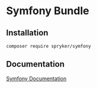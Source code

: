 # Symfony Bundle

## Installation

```
composer require spryker/symfony
```

## Documentation

[Symfony Documentation](http://spryker.github.io/core/bundles/symfony)
